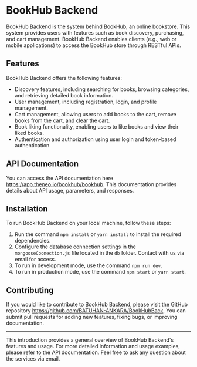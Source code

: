 # BookHub Backend

BookHub Backend is the system behind BookHub, an online bookstore. This system provides users with features such as book discovery, purchasing, and cart management. BookHub Backend enables clients (e.g., web or mobile applications) to access the BookHub store through RESTful APIs.

## Features

BookHub Backend offers the following features:

- Discovery features, including searching for books, browsing categories, and retrieving detailed book information.
- User management, including registration, login, and profile management.
- Cart management, allowing users to add books to the cart, remove books from the cart, and clear the cart.
- Book liking functionality, enabling users to like books and view their liked books.
- Authentication and authorization using user login and token-based authentication.

## API Documentation

You can access the API documentation here https://app.theneo.io/bookhub/bookhub. This documentation provides details about API usage, parameters, and responses.

## Installation

To run BookHub Backend on your local machine, follow these steps:

1. Run the command `npm install` or `yarn install` to install the required dependencies.
2. Configure the database connection settings in the `mongooseCoonection.js` file located in the `db` folder. Contact with us via email for access.
3. To run in development mode, use the command `npm run dev`.
4. To run in production mode, use the command `npm start` or `yarn start`.

## Contributing

If you would like to contribute to BookHub Backend, please visit the GitHub repository https://github.com/BATUHAN-ANKARA/BookHubBack. You can submit pull requests for adding new features, fixing bugs, or improving documentation.

---

This introduction provides a general overview of BookHub Backend's features and usage. For more detailed information and usage examples, please refer to the API documentation. Feel free to ask any question about the services via email.

